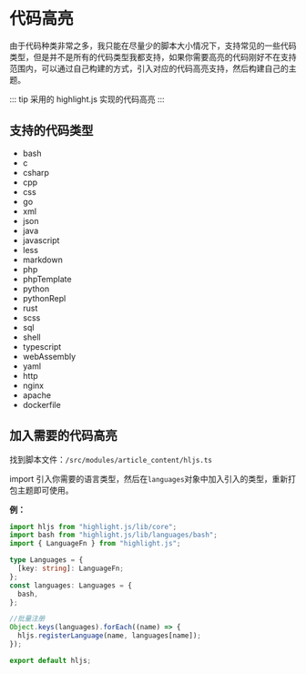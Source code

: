 <!--
 * @Author: mulingyuer
 * @Date: 2023-03-28 02:43:14
 * @LastEditTime: 2023-12-24 06:05:02
 * @LastEditors: mulingyuer
 * @Description: 代码高亮
 * @FilePath: /Typecho_Theme_JJ/src/build/code-highlight.md
 * 怎么可能会有bug！！！
-->

# 代码高亮

由于代码种类非常之多，我只能在尽量少的脚本大小情况下，支持常见的一些代码类型，但是并不是所有的代码类型我都支持，如果你需要高亮的代码刚好不在支持范围内，可以通过自己构建的方式，引入对应的代码高亮支持，然后构建自己的主题。

::: tip
采用的 highlight.js 实现的代码高亮
:::

## 支持的代码类型

- bash
- c
- csharp
- cpp
- css
- go
- xml
- json
- java
- javascript
- less
- markdown
- php
- phpTemplate
- python
- pythonRepl
- rust
- scss
- sql
- shell
- typescript
- webAssembly
- yaml
- http
- nginx
- apache
- dockerfile

## 加入需要的代码高亮

找到脚本文件：`/src/modules/article_content/hljs.ts`

import 引入你需要的语言类型，然后在`languages`对象中加入引入的类型，重新打包主题即可使用。

**例：**

```typescript
import hljs from "highlight.js/lib/core";
import bash from "highlight.js/lib/languages/bash";
import { LanguageFn } from "highlight.js";

type Languages = {
  [key: string]: LanguageFn;
};
const languages: Languages = {
  bash,
};

//批量注册
Object.keys(languages).forEach((name) => {
  hljs.registerLanguage(name, languages[name]);
});

export default hljs;
```

